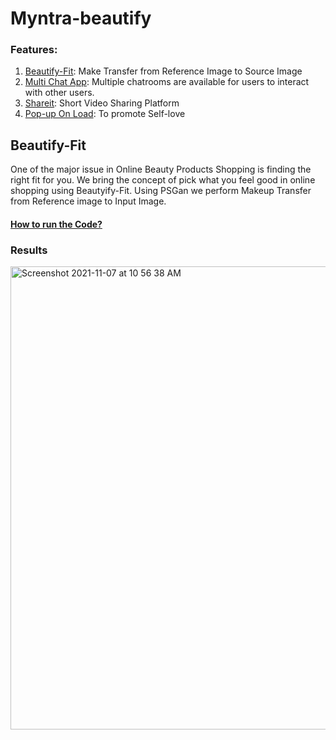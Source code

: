 # Myntra-beautify


### Features:

1. [Beautify-Fit](https://github.com/pikachu28/Myntra-beautify/tree/main/PSGan): Make Transfer from Reference Image to Source Image
2. [Multi Chat App](https://github.com/pikachu28/Myntra-beautify/tree/main/multi-chat): Multiple chatrooms are available for users to interact with other users. 
3. [Shareit](https://github.com/pikachu28/Myntra-beautify/tree/main/short-v-demo/reels): Short Video Sharing Platform
4. [Pop-up On Load](https://github.com/pikachu28/Myntra-beautify/tree/main/pop-up): To promote Self-love


## Beautify-Fit

One of the major issue in Online Beauty Products Shopping is finding the right fit for you. We bring the concept of pick what you feel good in online shopping using Beautyify-Fit. Using PSGan we perform Makeup Transfer from Reference image to Input Image.

#### [How to run the Code?](https://github.com/pikachu28/Myntra-beautify/blob/main/PSGan/Readme.md)

### Results

<img width="741" alt="Screenshot 2021-11-07 at 10 56 38 AM" src="https://user-images.githubusercontent.com/62153950/140633565-478942f1-f177-4156-a447-7308b4f23321.png">
